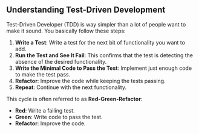 ## Understanding Test-Driven Development

Test-Driven Developer (TDD) is way simpler than a lot of people want to make it sound. You basically follow these steps:

1. **Write a Test**: Write a test for the next bit of functionality you want to add.
2. **Run the Test and See It Fail**: This confirms that the test is detecting the absence of the desired functionality.
3. **Write the Minimal Code to Pass the Test**: Implement just enough code to make the test pass.
4. **Refactor**: Improve the code while keeping the tests passing.
5. **Repeat**: Continue with the next functionality.

This cycle is often referred to as **Red-Green-Refactor**:

- **Red**: Write a failing test.
- **Green**: Write code to pass the test.
- **Refactor**: Improve the code.